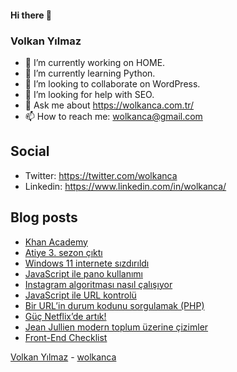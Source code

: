 #### Hi there 👋

### Volkan Yılmaz

- 🔭 I’m currently working on HOME.
- 🌱 I’m currently learning Python.
- 👯 I’m looking to collaborate on WordPress.
- 🤔 I’m looking for help with SEO.
- 💬 Ask me about https://wolkanca.com.tr/
- 📫 How to reach me: wolkanca@gmail.com

## Social
- Twitter: https://twitter.com/wolkanca
- Linkedin: https://www.linkedin.com/in/wolkanca/



## Blog posts
<!-- BLOG-POST-LIST:START -->
- [Khan Academy](https://wolkanca.com.tr/khan-academy/)
- [Atiye 3. sezon çıktı](https://wolkanca.com.tr/atiye-3-sezon-cikti/)
- [Windows 11 internete sızdırıldı](https://wolkanca.com.tr/windows-11-internete-sizdirildi/)
- [JavaScript ile pano kullanımı](https://wolkanca.com.tr/javascript-ile-pano-kullanimi/)
- [Instagram algoritması nasıl çalışıyor](https://wolkanca.com.tr/instagram-algoritmasi-nasil-calisiyor/)
- [JavaScript ile URL kontrolü](https://wolkanca.com.tr/javascript-ile-url-kontrolu/)
- [Bir URL’in durum kodunu sorgulamak (PHP)](https://wolkanca.com.tr/bir-urlin-durum-kodunu-sorgulamak-php/)
- [Güç Netflix’de artık!](https://wolkanca.com.tr/guc-netflixde-artik/)
- [Jean Jullien modern toplum üzerine çizimler](https://wolkanca.com.tr/jean-jullien-modern-toplum-uzerine-cizimler/)
- [Front-End Checklist](https://wolkanca.com.tr/front-end-checklist/)
<!-- BLOG-POST-LIST:END -->


[Volkan Yılmaz](https://volkanyilmaz.com.tr/) - [wolkanca](https://wolkanca.com.tr/)

